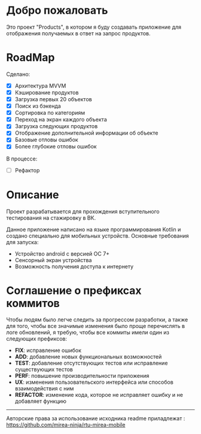 # Добро пожаловать
Это проект "Products", в котором я буду создавать приложение для отображения получаемых в ответ на запрос продуктов.

# RoadMap
Сделано:
- [x] Архитектура MVVM
- [x] Кэширование продуктов
- [x] Загрузка первых 20 объектов
- [x] Поиск из бэкенда
- [X] Сортировка по категориям
- [x] Переход на экран каждого объекта
- [x] Загрузка следующих продуктов
- [x] Отображение дополнительной информации об объекте
- [x] Базовые отловы ошибок
- [x] Более глубокие отловы ошибок

В процессе:

- [ ] Рефактор

# Описание
Проект разрабатывается для прохождения вступительного тестирования на стажировку в ВК.

Данное приложение написано на языке программирования Kotlin и создано специально для мобильных устройств.
Основные требования для запуска:

* Устройство android с версией ОС 7+
* Сенсорный экран устройства
* Возможность получения доступа к интернету

# Соглашение о префиксах коммитов
Чтобы людям было легче следить за прогрессом разработки, а также для того, чтобы все значимые изменения было проще перечислять в логе обновлений, я требую, чтобы все коммиты имели один из следующих префиксов:
- **FIX**: исправление ошибок
- **ADD**: добавление новых функциональных возможностей
- **TEST**: добавление отсутствующих тестов или исправление существующих тестов
- **PERF**: повышение производительности приложения
- **UX**: изменения пользовательского интерфейса или способов взаимодействия с ним
- **REFACTOR**: изменение кода, которое не исправляет ошибку и не добавляет функцию

-----
Авторские права за использование исходника readme приладлежат : https://github.com/mirea-ninja/rtu-mirea-mobile
